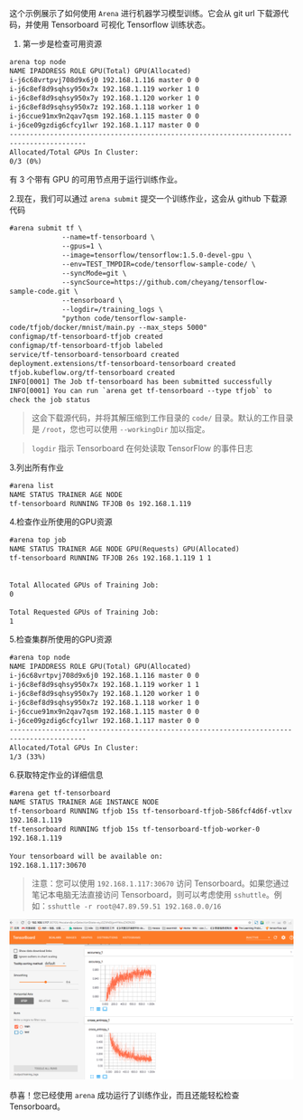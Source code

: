 ﻿
这个示例展示了如何使用 `Arena` 进行机器学习模型训练。它会从 git url 下载源代码，并使用 Tensorboard 可视化 Tensorflow 训练状态。

1. 第一步是检查可用资源

```
arena top node
NAME IPADDRESS ROLE GPU(Total) GPU(Allocated)
i-j6c68vrtpvj708d9x6j0 192.168.1.116 master 0 0
i-j6c8ef8d9sqhsy950x7x 192.168.1.119 worker 1 0
i-j6c8ef8d9sqhsy950x7y 192.168.1.120 worker 1 0
i-j6c8ef8d9sqhsy950x7z 192.168.1.118 worker 1 0
i-j6ccue91mx9n2qav7qsm 192.168.1.115 master 0 0
i-j6ce09gzdig6cfcy1lwr 192.168.1.117 master 0 0
-----------------------------------------------------------------------------------------
Allocated/Total GPUs In Cluster:
0/3 (0%)
```

有 3 个带有 GPU 的可用节点用于运行训练作业。


2\.现在，我们可以通过 `arena submit` 提交一个训练作业，这会从 github 下载源代码

```
#arena submit tf \
             --name=tf-tensorboard \
             --gpus=1 \
             --image=tensorflow/tensorflow:1.5.0-devel-gpu \
             --env=TEST_TMPDIR=code/tensorflow-sample-code/ \
             --syncMode=git \
             --syncSource=https://github.com/cheyang/tensorflow-sample-code.git \
             --tensorboard \
             --logdir=/training_logs \
             "python code/tensorflow-sample-code/tfjob/docker/mnist/main.py --max_steps 5000"
configmap/tf-tensorboard-tfjob created
configmap/tf-tensorboard-tfjob labeled
service/tf-tensorboard-tensorboard created
deployment.extensions/tf-tensorboard-tensorboard created
tfjob.kubeflow.org/tf-tensorboard created
INFO[0001] The Job tf-tensorboard has been submitted successfully
INFO[0001] You can run `arena get tf-tensorboard --type tfjob` to check the job status
```

> 这会下载源代码，并将其解压缩到工作目录的 `code/` 目录。默认的工作目录是 `/root`，您也可以使用 `--workingDir` 加以指定。

> `logdir` 指示 Tensorboard 在何处读取 TensorFlow 的事件日志

3\.列出所有作业

```
#arena list
NAME STATUS TRAINER AGE NODE
tf-tensorboard RUNNING TFJOB 0s 192.168.1.119
```

4\.检查作业所使用的GPU资源

```
#arena top job
NAME STATUS TRAINER AGE NODE GPU(Requests) GPU(Allocated)
tf-tensorboard RUNNING TFJOB 26s 192.168.1.119 1 1


Total Allocated GPUs of Training Job:
0

Total Requested GPUs of Training Job:
1
```



5\.检查集群所使用的GPU资源


```
#arena top node
NAME IPADDRESS ROLE GPU(Total) GPU(Allocated)
i-j6c68vrtpvj708d9x6j0 192.168.1.116 master 0 0
i-j6c8ef8d9sqhsy950x7x 192.168.1.119 worker 1 1
i-j6c8ef8d9sqhsy950x7y 192.168.1.120 worker 1 0
i-j6c8ef8d9sqhsy950x7z 192.168.1.118 worker 1 0
i-j6ccue91mx9n2qav7qsm 192.168.1.115 master 0 0
i-j6ce09gzdig6cfcy1lwr 192.168.1.117 master 0 0
-----------------------------------------------------------------------------------------
Allocated/Total GPUs In Cluster:
1/3 (33%)
```


6\.获取特定作业的详细信息

```
#arena get tf-tensorboard
NAME STATUS TRAINER AGE INSTANCE NODE
tf-tensorboard RUNNING tfjob 15s tf-tensorboard-tfjob-586fcf4d6f-vtlxv 192.168.1.119
tf-tensorboard RUNNING tfjob 15s tf-tensorboard-tfjob-worker-0 192.168.1.119

Your tensorboard will be available on:
192.168.1.117:30670
```

> 注意：您可以使用 `192.168.1.117:30670` 访问 Tensorboard。如果您通过笔记本电脑无法直接访问 Tensorboard，则可以考虑使用 `sshuttle`。例如：`sshuttle -r root@47.89.59.51 192.168.0.0/16`


![](2-tensorboard.jpg)

恭喜！您已经使用 `arena` 成功运行了训练作业，而且还能轻松检查 Tensorboard。
